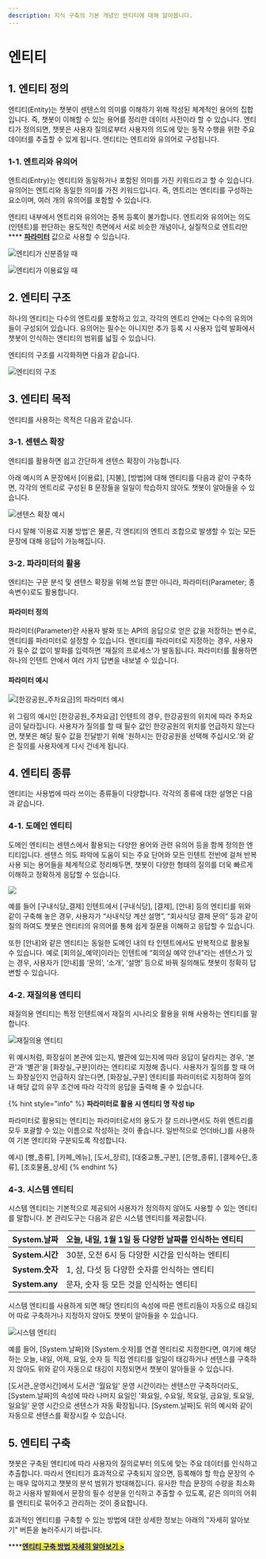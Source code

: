 ```yaml
---
description: 지식 구축의 기본 개념인 엔티티에 대해 알아봅니다.
---
```


# 엔티티

## 1. 엔티티 정의

엔티티(Entity)는 챗봇이 센텐스의 의미를 이해하기 위해 작성된 체계적인 용어의 집합입니다. 즉, 챗봇이 이해할 수 있는 용어를 정리한 데이터 사전이라 할 수 있습니다. 엔티티가 정의되면, 챗봇은 사용자 질의로부터 사용자의 의도에 맞는 동작 수행을 위한 주요 데이터를 추출할 수 있게 됩니다. 엔티티는 엔트리와 유의어로 구성됩니다.



### 1-1. 엔트리와 유의어  &#x20;

엔트리(Entry)는 엔티티와 동일하거나 포함된 의미를 가진 키워드라고 할 수 있습니다. 유의어는 엔트리와 동일한 의미를 가진 키워드입니다. 즉, 엔트리는 엔티티를 구성하는 요소이며, 여러 개의 유의어를 포함할 수 있습니다. &#x20;

엔티티 내부에서 엔트리와 유의어는 중복 등록이 불가합니다. 엔트리와 유의어는 의도(인텐트)를 판단하는 용도적인 측면에서 서로 비슷한 개념이나, 실질적으로 엔트리만 **** [**파라미터**](undefined-2.md#undefined) 값으로 사용할 수 있습니다.&#x20;

![엔티티가 신분증일 때](<../.gitbook/assets/엔티티 예시1 (5).png>)

![엔티티가 이용료일 때](<../.gitbook/assets/엔티티 예시2 (1).png>)

## 2. 엔티티 구조

하나의 엔티티는 다수의 엔트리를 포함하고 있고, 각각의 엔트리 안에는 다수의 유의어들이 구성되어 있습니다. 유의어는 필수는 아니지만 추가 등록 시 사용자 입력 발화에서 챗봇이 인식하는 엔티티의 범위를 넓힐 수 있습니다.     &#x20;

엔티티의 구조를 시각화하면 다음과 같습니다.

![엔티티의 구조 ](<../.gitbook/assets/엔티티의 구조 (1).png>)

## 3. 엔티티 목적

엔티티를 사용하는 목적은 다음과 같습니다.&#x20;

### 3-1. 센텐스 확장

엔티티를 활용하면 쉽고 간단하게 센텐스 확장이 가능합니다.&#x20;

아래 예시의 A 문장에서 \[이용료], \[지불], \[방법]에 대해 엔티티를 다음과 같이 구축하면, 각각의 엔트리로 구성된 B 문장들을 일일이 학습하지 않아도 챗봇이 알아들을 수 있습니다.



![센텐스 확장 예시](<../.gitbook/assets/센텐스 확장 (1).png>)

다시 말해 ‘이용료 지불 방법’은 물론, 각 엔티티의 엔트리 조합으로 발생할 수 있는 모든 문장에 대해 응답이 가능해집니다.

&#x20;         &#x20;

### 3-2. 파라미터의 활용

엔티티는 구문 분석 및 센텐스 확장을 위해 쓰일 뿐만 아니라, 파라미터(Parameter; 종속변수)로도 활용합니다.&#x20;

#### 파라미터 정의

파라미터(Parameter)란 사용자 발화 또는 API의 응답으로 얻은 값을 저장하는 변수로, 엔티티를 파라미터로 설정할 수 있습니다. 엔티티를 파라미터로 지정하는 경우, 사용자가 필수 값 없이 발화를 입력하면 '재질의 프로세스'가 발동됩니다. 파라미터를 활용하면 하나의 인텐트 안에서 여러 가지 답변을 내보낼 수 있습니다.

#### 파라미터 예시

![\[한강공원\_주차요금\]의 파라미터 예시](<../.gitbook/assets/파라미터 예시 (2).png>)

위 그림의 예시인 \[한강공원\_주차요금] 인텐트의 경우, 한강공원의 위치에 따라 주차요금이 달라집니다. 사용자가 질의를 할 때 필수 값인 한강공원의 위치를 언급하지 않는다면, 챗봇은 해당 필수 값을 전달받기 위해 '원하시는 한강공원을 선택해 주십시오.’와 같은 질의를 사용자에게 다시 건네게 됩니다.                     &#x20;

## 4. 엔티티 종류

엔티티는 사용법에 따라 쓰이는 종류들이 다양합니다. 각각의 종류에 대한 설명은 다음과 같습니다.                 &#x20;

### 4-1. 도메인 엔티티

도메인 엔티티는 센텐스에서 활용되는 다양한 용어와 관련 유의어 등을 함께 정의한 엔티티입니다. 센텐스 의도 파악에 도움이 되는 주요 단어와 모든 인텐트 전반에 걸쳐 반복 사용 되는 용어들을 체계적으로 정리해두면, 챗봇이 다양한 형태의 질의를 더욱 빠르게 이해하고 정확하게 응답할 수 있습니다.

![](<../.gitbook/assets/도메인 엔티티 (1).png>)

예를 들어 \[구내식당\_결제] 인텐트에서 \[구내식당], \[결제], \[안내] 등의 엔티티를 위와 같이 구축해 놓은 경우, 사용자가 “사내식당 계산 설명”, “회사식당 결제 문의” 등과 같이 질의 하여도 챗봇은 엔티티의 유의어를 통해 쉽게 질문을 이해하고 응답할 수 있습니다.&#x20;

또한 \[안내]와 같은 엔티티는 동일한 도메인 내의 타 인텐트에서도 반복적으로 활용될 수 있습니다. 예로 \[회의실\_예약]이라는 인텐트에 “회의실 예약 안내”라는 센텐스가 있는 경우, 사용자가 \[안내]를 ‘문의’, ‘소개’, ‘설명’ 등으로 바꿔 질의해도 챗봇이 정확히 답변할 수 있습니다.



### 4-2. 재질의용 엔티티

재질의용 엔티티는 특정 인텐트에서 재질의 시나리오 활용을 위해 사용하는 엔티티를 말합니다.

![재질의용 엔티티 ](<../.gitbook/assets/재질의용 엔티티.png>)

위 예시처럼, 화장실이 본관에 있는지, 별관에 있는지에 따라 응답이 달라지는 경우, '본관'과 '별관'을 \[화장실\_구분]이라는 엔티티로 지정해 줍니다. 사용자가 질의를 할 때 어느 화장실인지 언급하지 않는다면, \[화장실\_구분] 엔티티를 파라미터로 지정하여 질의 내 해당 값의 유무 조건에 따라 각각의 응답을 출력해 줄 수 있습니다.&#x20;

{% hint style="info" %}
**파라미터로 활용 시 엔티티 명 작성 tip**

파라미터로 활용되는 엔티티는 파라미터로서의 용도가 잘 드러나면서도 하위 엔트리를 모두 포괄할 수 있는 이름으로 작성하는 것이 좋습니다. 일반적으로 언더바(\_)를 사용하여 기본 엔티티와 구분되도록 작성합니다.

예시) \[빵\_종류], \[카페\_메뉴], \[도서\_장르], \[대중교통\_구분], \[은행\_종류], \[결제수단\_종류], \[조호물품\_상세]
{% endhint %}



### 4-3. 시스템 엔티티

시스템 엔티티는 기본적으로 제공되어 사용자가 정의하지 않아도 사용할 수 있는 엔티티를 말합니다. 본 관리도구는 다음과 같은 시스템 엔티티를 제공합니다.

| **System.날짜**  | 오늘, 내일, 1월 1일 등 다양한 날짜를 인식하는 엔티티        |   |
| -------------- | --------------------------------------- | - |
| **System.시간**  | 30분, 오전 6시 등 다양한 시간을 인식하는 엔티티           |   |
| **System.숫자**  | 1, 삼, 다섯 등 다양한 숫자를 인식하는 엔티티             |   |
| **System.any** | 문자, 숫자 등 모든 것을 인식하는 엔티티                 |   |

시스템 엔티티를 사용하게 되면 해당 엔티티의 속성에 따른 엔트리들이 자동으로 태깅되어 따로 구축하거나 지정하지 않아도 챗봇이 알아들을 수 있습니다.

![시스템 엔티티     ](<../.gitbook/assets/시스템 엔티티.png>)

예를 들어, \[System.날짜]와 \[System.숫자]를 연결 엔티티로 지정한다면, 여기에 해당하는 오늘, 내일, 어제, 요일, 숫자 등 직접 엔티티를 일일이 태깅하거나 센텐스를 구축하지 않아도 위와 같이 자동으로 태깅이 지정되면서 챗봇이 알아들을 수 있습니다. &#x20;

\[도서관\_운영시간]에서 도서관 '월요일' 운영 시간이라는 센텐스만 구축하더라도, \[System.날짜]의 속성에 따라 나머지 요일인 '화요일, 수요일, 목요일, 금요일, 토요일, 일요일' 운영 시간으로 센텐스가 자동 확장됩니다. \[System.날짜]도 위의 예시와 같이 자동으로 센텐스를 확장시킬 수 있습니다.

## 5. 엔티티 구축&#x20;

챗봇은 구축된 엔티티에 따라 사용자의 질의로부터 의도에 맞는 주요 데이터를 인식하고 추출합니다. 따라서 엔티티가 효과적으로 구축되지 않으면, 등록해야 할 학습 문장의 수는 매우 많아지고 챗봇의 분석 범위가 방대해집니다. 유사한 학습 문장의 수량을 최소화하고 사용자 발화에서 문장의 필수 성분을 인식하고 추출할 수 있도록, 같은 의미의 어휘를 엔티티로 묶어주고 관리하는 것이 중요합니다.

효과적인 엔티티를 구축할 수 있는 방법에 대한 상세한 정보는 아래의 "자세히 알아보기" 버튼을 눌러주시기 바랍니다.&#x20;

****[<mark style="color:blue;">**엔티티 구축 방법 자세히 알아보기 >**</mark> ](../tip/undefined/)                                                 &#x20;

&#x20;       &#x20;

